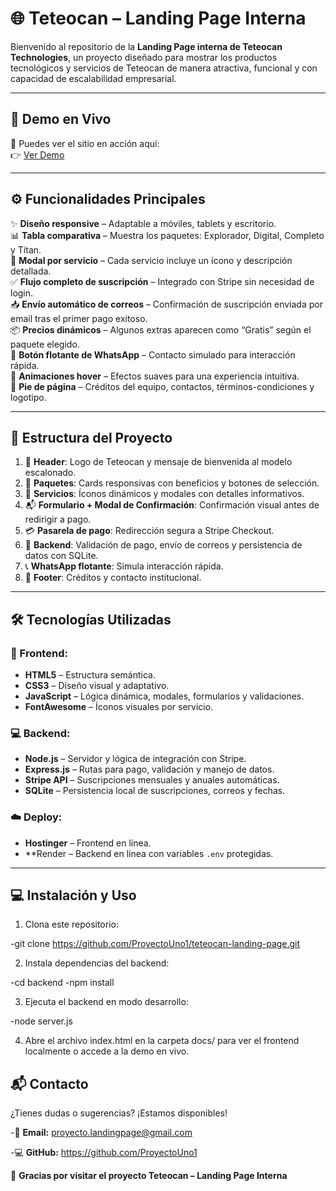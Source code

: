 # 🌐 Teteocan – Landing Page Interna

Bienvenido al repositorio de la **Landing Page interna de Teteocan Technologies**, un proyecto diseñado para mostrar los productos tecnológicos y servicios de Teteocan de manera atractiva, funcional y con capacidad de escalabilidad empresarial.

---

## 🔗 Demo en Vivo

📎 Puedes ver el sitio en acción aquí:  
👉 [Ver Demo](https://tlatec.teteocan.com/) 

---

## ⚙️ Funcionalidades Principales

✨ **Diseño responsive** – Adaptable a móviles, tablets y escritorio.  
📊 **Tabla comparativa** – Muestra los paquetes: Explorador, Digital, Completo y Titan.  
🧾 **Modal por servicio** – Cada servicio incluye un ícono y descripción detallada.  
✅ **Flujo completo de suscripción** – Integrado con Stripe sin necesidad de login.  
📥 **Envío automático de correos** – Confirmación de suscripción enviada por email tras el primer pago exitoso.  
📦 **Precios dinámicos** – Algunos extras aparecen como “Gratis” según el paquete elegido.  
💬 **Botón flotante de WhatsApp** – Contacto simulado para interacción rápida.  
🧠 **Animaciones hover** – Efectos suaves para una experiencia intuitiva.  
📎 **Pie de página** – Créditos del equipo, contactos, términos-condiciones y logotipo.

---

## 🧱 Estructura del Proyecto

1. 🧩 **Header**: Logo de Teteocan y mensaje de bienvenida al modelo escalonado.
2. 💼 **Paquetes**: Cards responsivas con beneficios y botones de selección.
3. 📌 **Servicios**: Íconos dinámicos y modales con detalles informativos.
4. 📬 **Formulario + Modal de Confirmación**: Confirmación visual antes de redirigir a pago.
5. 💳 **Pasarela de pago**: Redirección segura a Stripe Checkout.
6. 📨 **Backend**: Validación de pago, envío de correos y persistencia de datos con SQLite.
7. 📞 **WhatsApp flotante**: Simula interacción rápida.
8. 📝 **Footer**: Créditos y contacto institucional.

---

## 🛠️ Tecnologías Utilizadas

### 🔧 Frontend:
- **HTML5** – Estructura semántica.
- **CSS3** – Diseño visual y adaptativo.
- **JavaScript** – Lógica dinámica, modales, formularios y validaciones.
- **FontAwesome** – Íconos visuales por servicio.

### 💻 Backend:
- **Node.js** – Servidor y lógica de integración con Stripe.
- **Express.js** – Rutas para pago, validación y manejo de datos.
- **Stripe API** – Suscripciones mensuales y anuales automáticas.
- **SQLite** – Persistencia local de suscripciones, correos y fechas.

### ☁️ Deploy:
- **Hostinger** – Frontend en línea.
- **Render – Backend en línea con variables `.env` protegidas.

---

## 💻 Instalación y Uso

1. Clona este repositorio:

-git clone https://github.com/ProyectoUno1/teteocan-landing-page.git

2. Instala dependencias del backend:

-cd backend
-npm install

3. Ejecuta el backend en modo desarrollo:

-node server.js

4. Abre el archivo index.html en la carpeta docs/ para ver el frontend localmente o accede a la demo en vivo.

## 📬 Contacto
¿Tienes dudas o sugerencias? ¡Estamos disponibles!

-📧 **Email:** proyecto.landingpage@gmail.com

-💻 **GitHub:** https://github.com/ProyectoUno1

🧠 **Gracias por visitar el proyecto Teteocan – Landing Page Interna**
